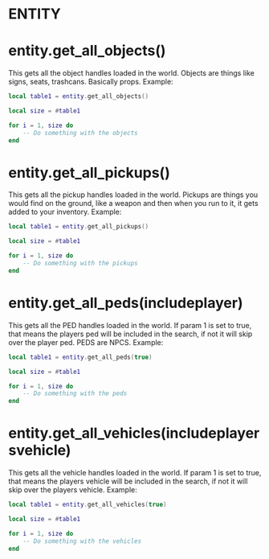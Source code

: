 # ENTITY

# entity.get_all_objects()
This gets all the object handles loaded in the world.
Objects are things like signs, seats, trashcans. Basically props.
Example:
```lua
local table1 = entity.get_all_objects()

local size = #table1

for i = 1, size do
    -- Do something with the objects
end
```

# entity.get_all_pickups()
This gets all the pickup handles loaded in the world.
Pickups are things you would find on the ground, like a weapon and then when you run to it, it gets added to your inventory.
Example:
```lua
local table1 = entity.get_all_pickups()

local size = #table1

for i = 1, size do
    -- Do something with the pickups
end
```

# entity.get_all_peds(includeplayer)
This gets all the PED handles loaded in the world.
If param 1 is set to true, that means the players ped will be included in the search, if not it will skip over the player ped.
PEDS are NPCS.
Example:
``` lua
local table1 = entity.get_all_peds(true)

local size = #table1

for i = 1, size do
    -- Do something with the peds
end
```

# entity.get_all_vehicles(includeplayersvehicle)
This gets all the vehicle handles loaded in the world.
If param 1 is set to true, that means the players vehicle will be included in the search, if not it will skip over the players vehicle.
Example:
``` lua
local table1 = entity.get_all_vehicles(true)

local size = #table1

for i = 1, size do
    -- Do something with the vehicles
end
```
